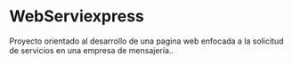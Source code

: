 # WebServiexpress
Proyecto orientado al desarrollo de una pagina web enfocada a la solicitud de servicios en una empresa de mensajería..
